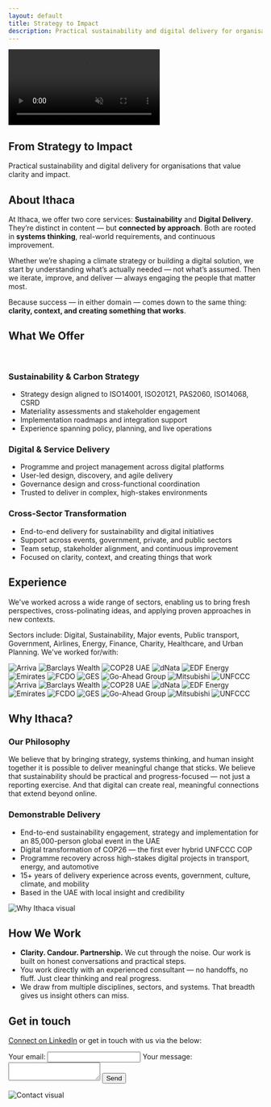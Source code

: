 ```yaml
---
layout: default
title: Strategy to Impact
description: Practical sustainability and digital delivery for organisations that value clarity and impact.
---
```


<section id="hero" class="section-hero">
  <div class="hero-video-wrapper">
    <video autoplay loop muted playsinline preload="auto" class="hero-video">
      <source src="/assets/videos/hero-desert-sml.mp4?v=1" type="video/mp4">
      Your browser does not support the video tag.
    </video>
    <div class="hero-content text-uppercase">
      <h1>From Strategy to Impact</h1>
      <p>Practical sustainability and digital delivery for organisations that value clarity and impact.</p>
    </div>
  </div>
</section>

<section id="about" class="section">
    <div class="section-title">
      <h2>About Ithaca</h2>
    </div>
    <div class="section-flex">
      <div class="text">
        <p>At Ithaca, we offer two core services: <strong>Sustainability</strong> and <strong>Digital Delivery</strong>. They’re distinct in content — but <strong>connected by approach</strong>. Both are rooted in <strong>systems thinking</strong>, real-world requirements, and continuous improvement.</p>
        <p>Whether we’re shaping a climate strategy or building a digital solution, we start by understanding what’s actually needed — not what’s assumed. Then we iterate, improve, and deliver — always engaging the people that matter most.</p>
        <p>Because success — in either domain — comes down to the same thing: <strong>clarity, context, and creating something that works</strong>.</p>
      </div>
    </div>
</section>

<section id="services" class="section-services highlighted">
  <div class="section-title">
    <h2>What We Offer</h2>
    <br>
  </div>
  <div class="services-grid">
    <div class="service-card">
      <h3>Sustainability & Carbon Strategy</h3>
      <ul>
        <li>Strategy design aligned to ISO14001, ISO20121, PAS2060, ISO14068, CSRD</li>
        <li>Materiality assessments and stakeholder engagement</li>
        <li>Implementation roadmaps and integration support</li>
        <li>Experience spanning policy, planning, and live operations</li>
      </ul>
    </div>
    <div class="service-card">
      <h3>Digital & Service Delivery</h3>
      <ul>
        <li>Programme and project management across digital platforms</li>
        <li>User-led design, discovery, and agile delivery</li>
        <li>Governance design and cross-functional coordination</li>
        <li>Trusted to deliver in complex, high-stakes environments</li>
      </ul>
    </div>
    <div class="service-card">
      <h3>Cross-Sector Transformation</h3>
      <ul>
        <li>End-to-end delivery for sustainability and digital initiatives</li>
        <li>Support across events, government, private, and public sectors</li>
        <li>Team setup, stakeholder alignment, and continuous improvement</li>
        <li>Focused on clarity, context, and creating things that work</li>
      </ul>
    </div>
  </div>
</section>

<section id="experience" class="section with-background">
  <div class="section-title">
      <h2>Experience</h2>
    </div>
    <div class="section-flex">
      <div class="text">
        <p>We've worked across a wide range of sectors, enabling us to bring fresh perspectives, cross-polinating ideas, and applying proven approaches in new contexts.</p>
        <p>Sectors include: Digital, Sustainability, Major events, Public transport, Government, Airlines, Energy, Finance, Charity, Healthcare, and Urban Planning.  We've worked for/with:</p>
        <div class="brand-logo-scroll">
          <div class="scroll-track">
            <!-- First set of logos -->
            <div class="logo-group">
              <img src="/assets/images/xplogos/xpLogo_arriva.jpg" alt="Arriva" />
              <img src="/assets/images/xplogos/xpLogo_BarclaysWealth.png" alt="Barclays Wealth" />
              <img src="/assets/images/xplogos/xpLogo_cop28_2.webp" alt="COP28 UAE" />
              <img src="/assets/images/xplogos/xplogo_dnata.png" alt="dNata" />
              <img src="/assets/images/xplogos/xpLogo_EDF.png" alt="EDF Energy" />
              <img src="/assets/images/xplogos/xpLogo_Emirates.png" alt="Emirates" />
              <img src="/assets/images/xplogos/xpLogo_fcdo2.png?v=2" alt="FCDO" />
              <img src="/assets/images/xplogos/xpLogo_GES.jpeg" alt="GES" />
              <img src="/assets/images/xplogos/xpLogo_Go_Ahead_logo.png" alt="Go-Ahead Group" />
              <img src="/assets/images/xplogos/xpLogo_mitsubishi.png" alt="Mitsubishi" />
              <img src="/assets/images/xplogos/xpLogo_UNFCCC.png" alt="UNFCCC" />
            </div>
        <!-- Duplicate set for seamless loop -->
            <div class="logo-group">
              <img src="/assets/images/xplogos/xpLogo_arriva.jpg" alt="Arriva" />
              <img src="/assets/images/xplogos/xpLogo_BarclaysWealth.png" alt="Barclays Wealth" />
              <img src="/assets/images/xplogos/xpLogo_cop28_2.webp" alt="COP28 UAE" />
              <img src="/assets/images/xplogos/xplogo_dnata.png" alt="dNata" />
              <img src="/assets/images/xplogos/xpLogo_EDF.png" alt="EDF Energy" />
              <img src="/assets/images/xplogos/xpLogo_Emirates.png" alt="Emirates" />
              <img src="/assets/images/xplogos/xpLogo_fcdo2.png" alt="FCDO" />
              <img src="/assets/images/xplogos/xpLogo_GES.jpeg" alt="GES" />
              <img src="/assets/images/xplogos/goahead2.png" alt="Go-Ahead Group" />
              <img src="/assets/images/xplogos/xpLogo_mitsubishi.png" alt="Mitsubishi" />
              <img src="/assets/images/xplogos/xpLogo_UNFCCC.png" alt="UNFCCC" />
            </div>
          </div>
        </div>
    </div>
  </div> 
</section>

<section id="why" class="section-split highlighted">
    <div class="section-title">
      <h2>Why Ithaca?</h2>
    </div>
      <div class="section-flex">
        <div class="text">
          <h3>Our Philosophy</h3>
          <p>We believe that by bringing strategy, systems thinking, and human insight together it is possible to deliver meaningful change that sticks.  We believe that sustainability should be practical and progress-focused — not just a reporting exercise. And that digital can create real, meaningful connections that extend beyond online. </p>
          <div class="gap-md"></div>
          <h3>Demonstrable Delivery</h3>
          <ul>
            <li>End-to-end sustainability engagement, strategy and implementation for an 85,000-person global event in the UAE</li>
            <li>Digital transformation of COP26 — the first ever hybrid UNFCCC COP</li>
            <li>Programme recovery across high-stakes digital projects in transport, energy, and automotive</li>
            <li>15+ years of delivery experience across events, government, culture, climate, and mobility</li>
            <li>Based in the UAE with local insight and credibility</li>
          </ul>
        </div>
      <div class="image">
        <img src="/assets/images/whyIthaca.png" alt="Why Ithaca visual" class="content-img img-medium img-bordered img-focal-dwn-sml">
    </div>
  </div>
</section>

<section id="how" class="section">
    <div class="section-title">
        <h2>How We Work</h2>
    </div>
      <div class="text">
        <ul>
          <li><strong>Clarity. Candour. Partnership.</strong> We cut through the noise. Our work is built on honest conversations and practical steps.</li>
          <li>You work directly with an experienced consultant — no handoffs, no fluff. Just clear thinking and real progress.</li>
          <li>We draw from multiple disciplines, sectors, and systems. That breadth gives us insight others can miss.</li>
        </ul>
      </div>
  </section>

<section id="contact" class="section-split highlighted">
  <div class="section-title">
    <h2>Get in touch</h2>
  </div>
  <div class="section-flex">
    <div class="text">
      <p>
        <a href="https://www.linkedin.com/in/ashbladon/" target="_blank">Connect on LinkedIn</a><span> or get in touch with us via the below:</span>
      </p>
      <form action="https://formspree.io/f/xanozvan" method="POST" class="contact-form">
        <label for="contact-email">Your email:</label>
        <input type="email" id="contact-email" name="email" required>
        <label for="contact-message">Your message:</label>
        <textarea id="contact-message" name="message" required></textarea>
        <input type="text" name="_gotcha" style="display:none" tabindex="-1" aria-hidden="true">
        <button type="submit">Send</button>
      </form>
    </div>
    <div class="image contact-image">
      <img src="/assets/images/contact.webp" alt="Contact visual" class="content-img img-medium img-bordered">
    </div>
  </div>
</section>
